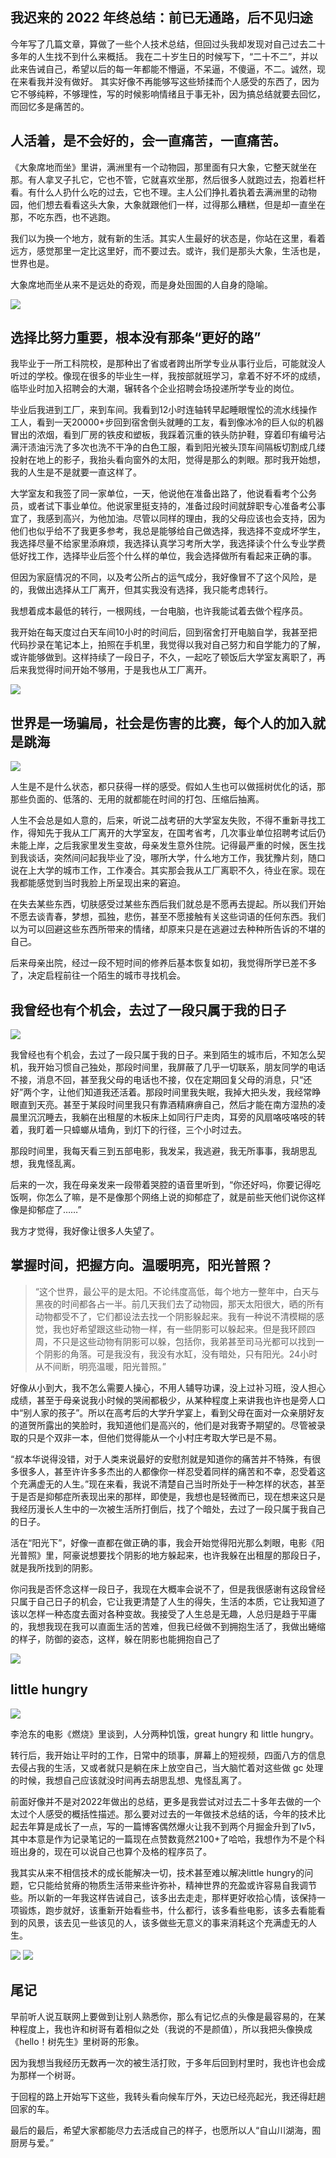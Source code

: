 ## 我迟来的 2022 年终总结：前已无通路，后不见归途

今年写了几篇文章，算做了一些个人技术总结，但回过头我却发现对自己过去二十多年的人生找不到什么来概括。
我在二十岁生日的时候写下，“二十不二”，并以此来告诫自己，希望以后的每一年都能不懵逼，不呆逼，不傻逼，不二。诚然，现在来看我并没有做好。
其实好像不再能够写这些矫揉而个人感受的东西了，因为它不够纯粹，不够理性，写的时候影响情绪且于事无补，因为搞总结就要去回忆，而回忆多是痛苦的。

## 人活着，是不会好的，会一直痛苦，一直痛苦。

《大象席地而坐》里讲，满洲里有一个动物园，那里面有只大象，它整天就坐在那。有人拿叉子扎它，它也不管，它就喜欢坐那，然后很多人就跑过去，抱着栏杆看。有什么人扔什么吃的过去，它也不理。主人公们挣扎着执着去满洲里的动物园，他们想去看看这头大象，大象就跟他们一样，过得那么糟糕，但是却一直坐在那，不吃东西，也不逃跑。

我们以为换一个地方，就有新的生活。其实人生最好的状态是，你站在这里，看着远方，感觉那里一定比这里好，而不要过去。或许，我们是那头大象，生活也是，世界也是。


大象席地而坐从来不是远处的奇观，而是身处囹圄的人自身的隐喻。

![](./img/elephant2.jpg)

## 选择比努力重要，根本没有那条“更好的路”

我毕业于一所工科院校，是那种出了省或者跨出所学专业从事行业后，可能就没人听过的学校。像现在很多的毕业生一样，我按部就班学习，拿着不好不坏的成绩，临毕业时加入招聘会的大潮，辗转各个企业招聘会场投递所学专业的岗位。

毕业后我进到工厂，来到车间。我看到12小时连轴转早起睡眼惺忪的流水线操作工人，看到一天20000+步回到宿舍倒头就睡的工友，看到像冰冷的巨人似的机器冒出的浓烟，看到厂房的铁皮和塑板，我踩着沉重的铁头防护鞋，穿着印有编号沾满汗渍油污洗了多次也洗不干净的白色工服，看到阳光被头顶车间隔板切割成几缕投射在地上的影子，我抬头看向窗外的太阳，觉得是那么的刺眼。那时我开始想，我的人生是不是就要一直这样了。

大学室友和我签了同一家单位，一天，他说他在准备出路了，他说看看考个公务员，或者试下事业单位。他说家里挺支持的，准备过段时间就辞职专心准备考公事宜了，我感到高兴，为他加油。尽管以同样的理由，我的父母应该也会支持，因为他们也似乎给不了我更多参考，我总是能够给自己做选择，我选择不变成坏学生，我选择尽量不给家里添麻烦，我选择认真学习考所大学，我选择读个什么专业学费低好找工作，选择毕业后签个什么样的单位，我会选择做所有看起来正确的事。

但因为家庭情况的不同，以及考公所占的运气成分，我好像冒不了这个风险，是的，我做出选择从工厂离开，但其实我没有选择，我只能考虑转行。

我想着成本最低的转行，一根网线，一台电脑，也许我能试着去做个程序员。

我开始在每天度过白天车间10小时的时间后，回到宿舍打开电脑自学，我甚至把代码抄录在笔记本上，拍照在手机里，我觉得以我对自己努力和自学能力的了解，或许能够做到。这样持续了一段日子，不久，一起吃了顿饭后大学室友离职了，再后来我觉得时间开始不够用，于是我也从工厂离开。

![](./img/huanghun.jpg)

## 世界是一场骗局，社会是伤害的比赛，每个人的加入就是跳海

![](img/parasite.jpg)

人生是不是什么状态，都只获得一样的感受。假如人生也可以做摇树优化的话，那那些负面的、低落的、无用的就都能在时间的打包、压缩后抽离。

人生不会总是如人意的，后来，听说二战考研的大学室友失败，不得不重新寻找工作，得知先于我从工厂离开的大学室友，在国考省考，几次事业单位招聘考试后仍未能上岸，之后我家里发生变故，母亲发生意外住院。记得最严重的时候，医生找到我谈话，突然间问起我毕业了没，哪所大学，什么地方工作，我犹豫片刻，随口说在上大学的城市工作，工作凑合。其实那会我从工厂离职不久，待业在家。现在我都能感觉到当时我脸上所呈现出来的窘迫。

在失去某些东西，切肤感受过某些东西后我们就总是不愿再去提起。所以我们开始不愿去谈青春，梦想，孤独，悲伤，甚至不愿接触有关这些词语的任何东西。我们以为可以回避这些东西所带来的情绪，却原来只是在逃避过去种种所告诉的不堪的自己。

后来母亲出院，经过一段不短时间的修养后基本恢复如初，我觉得所学已差不多了，决定启程前往一个陌生的城市寻找机会。


## 我曾经也有个机会，去过了一段只属于我的日子

![](./img/yiyi.jpg)

我曾经也有个机会，去过了一段只属于我的日子。来到陌生的城市后，不知怎么契机，我开始习惯自己独处，那段时间里，我屏蔽了几乎一切联系，朋友同学的电话不接，消息不回，甚至我父母的电话也不接，仅在定期回复父母的消息，只“还好”两个字，让他们知道我还活着。那段时间里我失眠，我掉大把头发，我经常睁眼直到天亮。甚至于某段时间里我只有靠酒精麻痹自己，然后才能在南方湿热的凌晨里沉沉睡去，我躺在出租屋的木板床上如同行尸走肉，耳旁的风扇咯吱咯吱的转着，我盯着一只蟑螂从墙角，到灯下的行径，三个小时过去。

那段时间里，我每天看三到五部电影，我发呆，我逃避，我无所事事，我胡思乱想，我鬼怪乱离。

后来的一次，我在母亲发来一段带着哭腔的语音里听到，“你还好吗，你要记得吃饭啊，你怎么了嘛，是不是像那个网络上说的抑郁症了，就是前些天他们说你这样像是抑郁症了……”

我方才觉得，我好像让很多人失望了。

## 掌握时间，把握方向。温暖明亮，阳光普照？

> “这个世界，最公平的是太阳。不论纬度高低，每个地方一整年中，白天与黑夜的时间都各占一半。前几天我们去了动物园，那天太阳很大，晒的所有动物都受不了，它们都设法去找一个阴影躲起来。我有一种说不清模糊的感觉，我也好希望跟这些动物一样，有一些阴影可以躲起来。但是我环顾四周，不只是这些动物有阴影可以躲，包括你，我弟甚至司马光都可以找到一个阴影的角落。可是我没有，我没有水缸，没有暗处，只有阳光。24小时从不间断，明亮温暖，阳光普照。”

好像从小到大，我不怎么需要人操心，不用人辅导功课，没上过补习班，没人担心成绩，甚至于母亲说我小时候的哭闹都极少，从某种程度上来讲我也许也是旁人口中“别人家的孩子”。所以在高考后的大学升学宴上，看到父母在面对一众亲朋好友的道贺所露出的笑脸时，我知道他们是高兴的，他们是对我寄予期望的。尽管被录取的只是个双非一本，但他们觉得能从一个小村庄考取大学已是不易。

“叔本华说得没错，对于人类来说最好的安慰剂就是知道你的痛苦并不特殊，有很多很多人，甚至许许多多杰出的人都像你一样忍受着同样的痛苦和不幸，忍受着这个充满虚无的人生。”现在来看，我说不清楚自己当时所处于一种怎样的状态，甚至于是否是抑郁症所表现出来的那样，即使是，我想也是轻微而已，现在想来这只是我经历漫长人生中的一次被生活所打倒后，找了个暗处，去过了一段只属于我自己的日子。

活在“阳光下”，好像一直都在做正确的事，我会开始觉得阳光那么刺眼，电影《阳光普照》里，阿豪说想要找个阴影的地方躲起来，也许我躲在出租屋的那段日子，就是我所找到的阴影。

你问我是否怀念这样一段日子，我现在大概率会说不了，但是我很感谢有这段曾经只属于自己日子的机会，它让我更清楚了人生的得失，生活的本质，它让我知道了该以怎样一种态度去面对各种变故。我接受了人生总是无趣，人总归是趋于平庸的，我想我现在我可以直面生活的苦难，但我已经做不到拥抱生活了，我做出蜷缩的样子，防御的姿态，这样，躲在阴影也能拥抱自己了

![](./img/a-sun.jpg)

## little hungry

![](./img/burning1.jpg)

李沧东的电影《燃烧》里谈到，人分两种饥饿，great hungry 和 little hungry。

转行后，我开始让平时的工作，日常中的琐事，屏幕上的短视频，四面八方的信息去侵占我的生活，又或者就只是躺在床上放空自己，当大脑忙着对这些做 gc 处理的时候，我想自己应该就没时间再去胡思乱想、鬼怪乱离了。

前面好像并不是对2022年做出的总结，更多是我尝试对过去二十多年去做的一个太过个人感受的概括性描述。那么要对过去的一年做技术总结的话，今年的技术比起去年算是成长了一点，写的一篇博客偶然爆火让我不到两个月掘金升到了lv5，其中本意是作为记录笔记的一篇现在点赞数竟然2100+了哈哈，我想作为不是个科班出身的，现在可以说自己也算个及格的程序员了。

我其实从来不相信技术的成长能解决一切，技术甚至难以解决little hungry的问题，它只能给贫瘠的物质生活带来些许弥补，精神世界的充盈或许容易自我调节些。所以新的一年我这样告诫自己，该多出去走走，那样更好收拾心情，该保持一项锻炼，跑步就好，该重新开始看些书，什么都行，该多看些电影，该多去看能看到的风景，该去见一些该见的人，该多做些无意义的事来消耗这个充满虚无的人生。

![](./img/burning%20(2).jpg)
![](./img/burning.jpg)


## 尾记

早前听人说互联网上要做到让别人熟悉你，那么有记忆点的头像是最容易的，在某种程度上，我也许和树哥有着相似之处（我说的不是颜值），所以我把头像换成《hello！树先生》里树哥的形象。

因为我想当我经历无数再一次的被生活打败，于多年后回到村里时，我也许也会成为那样一个树哥。

于回程的路上开始写下这些，我转头看向候车厅外，天边已经亮起光，我还得赶趟回家的车。

最后的最后，希望大家都能尽力去活成自己的样子，也愿所以人“自山川湖海，囿厨房与爱。”